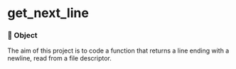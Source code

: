 # get_next_line

### 🎯 Object

The aim of this project is to code a function that returns a line ending with a newline, read from a file descriptor.
